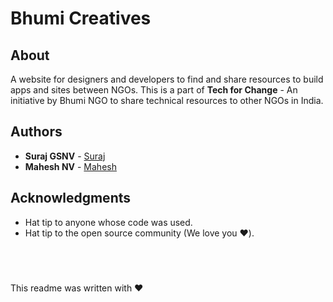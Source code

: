 # Bhumi Creatives


## About
A website for designers and developers to find and share resources to build apps and sites between NGOs. This is a part of **Tech for Change** - An initiative by Bhumi NGO to share technical resources to other NGOs in India.  


## Authors
* **Suraj GSNV** - [Suraj](https://github.com/gsnvsuraj/)
* **Mahesh NV** - [Mahesh](https://github.com/MAHESH-N-V/)

## Acknowledgments
* Hat tip to anyone whose code was used.
* Hat tip to the open source community (We love you ❤️).

## <br>
This readme was written with ❤️
